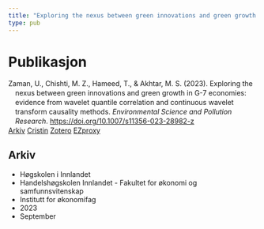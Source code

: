 ```yaml
---
title: "Exploring the nexus between green innovations and green growth in G-7 economies: evidence from wavelet quantile correlation and continuous wavelet transform causality methods"
type: pub
---
```

<h1>Publikasjon</h1>
<article id="csl-bib-container-9APIEWS2" class="csl-bib-container">
  <div class="csl-bib-body" style="line-height: 1.35; padding-left: 1em; text-indent:-1em;">
  <div class="csl-entry">Zaman, U., Chishti, M. Z., Hameed, T., &amp; Akhtar, M. S. (2023). Exploring the nexus between green innovations and green growth in G-7 economies: evidence from wavelet quantile correlation and continuous wavelet transform causality methods. <i>Environmental Science and Pollution Research</i>. <a href="https://doi.org/10.1007/s11356-023-28982-z">https://doi.org/10.1007/s11356-023-28982-z</a></div>
</div>
  <div class="csl-bib-buttons">
    <a href="#taxonomy-article-9APIEWS2" class="csl-bib-button">Arkiv</a>
    <a href="https://app.cristin.no/results/show.jsf?id=2172372" alt="Cristin URL" class="csl-bib-button">Cristin</a>
    <a href="http://zotero.org/groups/5022929/items/9APIEWS2" alt="Zotero URL" class="csl-bib-button">Zotero</a>
    <a href="http://ezproxy.inn.no/login?url=https://doi.org/10.1007/s11356-023-28982-z" class="csl-bib-button">EZproxy</a>
  </div>
  <div id="csl-bib-meta-container-9APIEWS2"></div>
</article>
<div id="csl-bib-meta-9APIEWS2" class="csl-bib-meta">
  <article id="taxonomy-article-9APIEWS2" class="taxonomy-article">
    <h1>Arkiv</h1>
    <ul>
      <li>Høgskolen i Innlandet</li>
      <li>Handelshøgskolen Innlandet - Fakultet for økonomi og samfunnsvitenskap</li>
      <li>Institutt for økonomifag</li>
      <li>2023</li>
      <li>September</li>
    </ul>
  </article>
</div>
